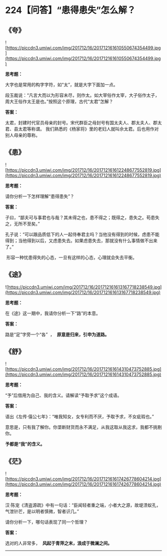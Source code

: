 # 224【问答】“患得患失”怎么解？

## 《夸》

![https://piccdn3.umiwi.com/img/201712/16/201712161610550674354499.jpg](https://piccdn3.umiwi.com/img/201712/16/201712161610550674354499.jpg)

 **思考题：**

大字也是常用的构字字符，如“太”，就是大字下面加一点。

段玉裁说：“凡言大而以为形容未尽，则作太。如大宰俗作太宰，大子俗作太子，周大王俗作太王是也。”按照这个原理，古代“太君”怎解？

 **答案：**

太君，封建时代官员母亲的封号。宋代群臣之母封号有国太夫人、郡太夫人、郡太君、县太君等称谓。 我们熟悉的《杨家将》里的老妇人就叫佘太君。后也用作对别人母亲的尊称。

## 《患》

![https://piccdn3.umiwi.com/img/201712/16/201712161612248677552819.jpg](https://piccdn3.umiwi.com/img/201712/16/201712161612248677552819.jpg)

 **思考题：**

请你分析一下怎样理解“患得患失”？

 **答案：**

子曰，“鄙夫可与事君也与哉？其未得之也，患不得之；既得之，患失之。苟患失之，无所不至矣。”

孔子说：“可以跟品质低下的人一起侍奉君主吗？当他没有得到的时候，虑患不能得到；当他得到以后，又虑患失去。如果虑患失去，那就没有什么事情做不出来了。”

 形容一种忧患得失的心态，一旦有这样的心态，心理就会失去平衡。

## 《途》

![https://piccdn3.umiwi.com/img/201712/16/201712161613167718238549.jpg](https://piccdn3.umiwi.com/img/201712/16/201712161613167718238549.jpg)

 **思考题：**

在《途》这一期中，我请你分析一下“路”的本意。

 **答案：**

路是“足”字旁一个“各”  ，  **原意是归来，引申为道路。**

## 《舒》

![https://piccdn3.umiwi.com/img/201712/16/201712161614310473752885.jpg](https://piccdn3.umiwi.com/img/201712/16/201712161614310473752885.jpg)

 **思考题：**

“予”后借用为自己、我的含义。请解读“予取予求”这个成语。

 **答案：**

语出《左传·僖公七年》：“唯我知女，女专利而不厌，予取予求，不女疵瑕也。”

意思是，只有我了解你。你垄断财货而永不满足，从我这取从我这求，我都不挑剔你。

 **予都是“我”的含义。**

## 《茫》

![https://piccdn3.umiwi.com/img/201712/16/201712161617426778604214.jpg](https://piccdn3.umiwi.com/img/201712/16/201712161617426778604214.jpg)

 **思考题：**

汉·陈宠《清盗源疏》中有一句话：“臣闻轻者重之端，小者大之源，故堤溃蚁孔，气泄针芒，是以明者慎微，智者识几。”

请你分析一下，哪句话表现了同一个哲理？

 **答案：**

选对的人非常多，  **风起于青萍之末，浪成于微澜之间。**

---

